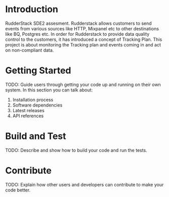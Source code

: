 # Introduction 
RudderStack SDE2 assesment.
Rudderstack allows customers to send events from various sources like HTTP, Mixpanel etc to other destinations like BQ, Postgres etc. In order for Rudderstack to provide data quality control to the customers, it has introduced a concept of Tracking Plan. This project is about monitoring the Tracking plan and events coming in and act on non-compliant data.

# Getting Started
TODO: Guide users through getting your code up and running on their own system. In this section you can talk about:
1.	Installation process
2.	Software dependencies
3.	Latest releases
4.	API references

# Build and Test
TODO: Describe and show how to build your code and run the tests. 

# Contribute
TODO: Explain how other users and developers can contribute to make your code better. 